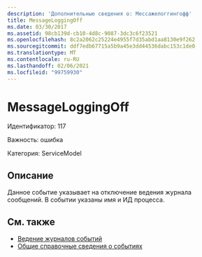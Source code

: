 ```yaml
---
description: 'Дополнительные сведения о: Мессажелоггингофф'
title: MessageLoggingOff
ms.date: 03/30/2017
ms.assetid: 98cb139d-cb10-4d8c-9087-3dc3c6f23521
ms.openlocfilehash: 8c2a2062c25224e4955f7d35abd1aa8130e9f262
ms.sourcegitcommit: ddf7edb67715a5b9a45e3dd44536dabc153c1de0
ms.translationtype: MT
ms.contentlocale: ru-RU
ms.lasthandoff: 02/06/2021
ms.locfileid: "99759930"
---
```

# <a name="messageloggingoff"></a>MessageLoggingOff

Идентификатор: 117  
  
 Важность: ошибка  
  
 Категория: ServiceModel  
  
## <a name="description"></a>Описание  

 Данное событие указывает на отключение ведения журнала сообщений. В событии указаны имя и ИД процесса.  
  
## <a name="see-also"></a>См. также

- [Ведение журналов событий](index.md)
- [Общие справочные сведения о событиях](events-general-reference.md)
